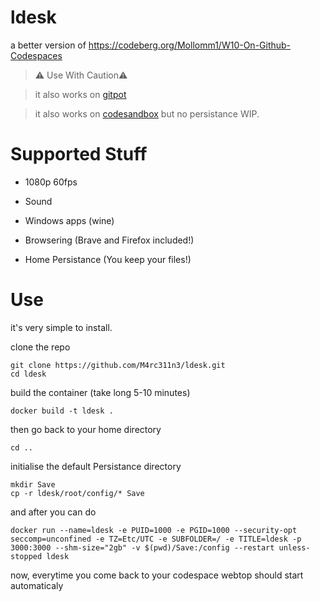 # ldesk

a better version of https://codeberg.org/Mollomm1/W10-On-Github-Codespaces

> ⚠️ Use With Caution⚠️

> it also works on [gitpot](https://gitpod.io/workspaces)

> it also works on [codesandbox](https://codesandbox.io/) but no persistance WIP.

# Supported Stuff

* 1080p 60fps

* Sound

* Windows apps (wine)

* Browsering (Brave and Firefox included!)

* Home Persistance (You keep your files!)

# Use

it's very simple to install.

clone the repo
```
git clone https://github.com/M4rc311n3/ldesk.git
cd ldesk
```


build the container (take long 5-10 minutes)
```
docker build -t ldesk .
```

then go back to your home directory
```
cd ..
```

initialise the default Persistance directory
```
mkdir Save
cp -r ldesk/root/config/* Save
```

and after you can do 
```
docker run --name=ldesk -e PUID=1000 -e PGID=1000 --security-opt seccomp=unconfined -e TZ=Etc/UTC -e SUBFOLDER=/ -e TITLE=ldesk -p 3000:3000 --shm-size="2gb" -v $(pwd)/Save:/config --restart unless-stopped ldesk
```

now, everytime you come back to your codespace webtop should start automaticaly
